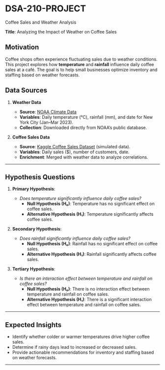 # DSA-210-PROJECT
Coffee Sales and Weather Analysis

**Title**: Analyzing the Impact of Weather on Coffee Sales  

## Motivation  
Coffee shops often experience fluctuating sales due to weather conditions. This project explores how **temperature** and **rainfall** influence daily coffee sales at a café. The goal is to help small businesses optimize inventory and staffing based on weather forecasts.  

## Data Sources  
1. **Weather Data**  
   - **Source**: [NOAA Climate Data](https://www.ncdc.noaa.gov/cdo-web/)  
   - **Variables**: Daily temperature (°C), rainfall (mm), and date for New York City (Jan–Mar 2023).  
   - **Collection**: Downloaded directly from NOAA’s public database.  

2. **Coffee Sales Data**  
   - **Source**: [Kaggle Coffee Sales Dataset](https://www.kaggle.com/datasets/ahmedabbas757/coffee-sales) (simulated data).  
   - **Variables**: Daily sales ($), number of customers, date.  
   - **Enrichment**: Merged with weather data to analyze correlations.  


---

## Hypothesis Questions  
1. **Primary Hypothesis**:  
   - *Does temperature significantly influence daily coffee sales?*  
     - **Null Hypothesis (H₀)**: Temperature has no significant effect on coffee sales.  
     - **Alternative Hypothesis (H₁)**: Temperature significantly affects coffee sales.  

2. **Secondary Hypothesis**:  
   - *Does rainfall significantly influence daily coffee sales?*  
     - **Null Hypothesis (H₀)**: Rainfall has no significant effect on coffee sales.  
     - **Alternative Hypothesis (H₁)**: Rainfall significantly affects coffee sales.  

3. **Tertiary Hypothesis**:  
   - *Is there an interaction effect between temperature and rainfall on coffee sales?*  
     - **Null Hypothesis (H₀)**: There is no interaction effect between temperature and rainfall on coffee sales.  
     - **Alternative Hypothesis (H₁)**: There is a significant interaction effect between temperature and rainfall on coffee sales.  

---

## Expected Insights  
- Identify whether colder or warmer temperatures drive higher coffee sales.  
- Determine if rainy days lead to increased or decreased sales.  
- Provide actionable recommendations for inventory and staffing based on weather forecasts.  

---
